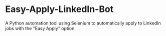 # Easy-Apply-LinkedIn-Bot
A Python automation tool using Selenium to automatically apply to LinkedIn jobs with the "Easy Apply" option.
